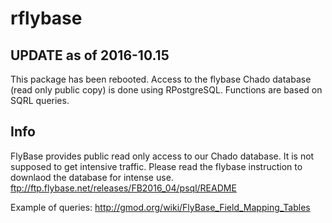 rflybase
=======

## UPDATE as of 2016-10.15

This package has been rebooted. Access to the flybase Chado database (read only public copy) is done using RPostgreSQL. Functions are based on SQRL queries.

## Info

FlyBase  provides public read only access to our Chado database. It is not supposed to get intensive traffic. Please read the flybase instruction to downlaod the database for intense use.
ftp://ftp.flybase.net/releases/FB2016_04/psql/README


Example of queries: http://gmod.org/wiki/FlyBase_Field_Mapping_Tables
